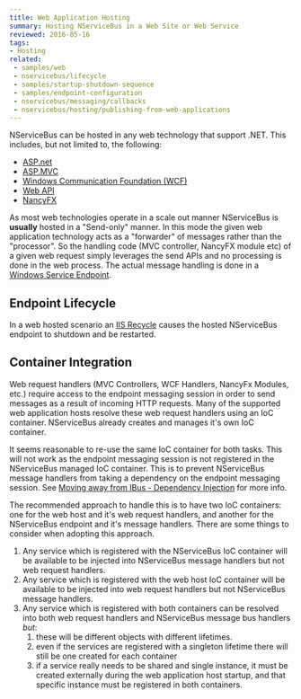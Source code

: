 ```yaml
---
title: Web Application Hosting
summary: Hosting NServiceBus in a Web Site or Web Service
reviewed: 2016-05-16
tags:
- Hosting
related:
 - samples/web
 - nservicebus/lifecycle
 - samples/startup-shutdown-sequence
 - samples/endpoint-configuration
 - nservicebus/messaging/callbacks
 - nservicebus/hosting/publishing-from-web-applications
---
```



NServiceBus can be hosted in any web technology that support .NET. This includes, but not limited to, the following:

 * [ASP.net](https://www.asp.net/get-started/websites)
 * [ASP.MVC](https://www.asp.net/mvc)
 * [Windows Communication Foundation (WCF)](https://msdn.microsoft.com/en-us/library/ms731082.aspx)
 * [Web API](https://www.asp.net/web-api)
 * [NancyFX](http://nancyfx.org/)


As most web technologies operate in a scale out manner NServiceBus is **usually** hosted in a "Send-only" manner. In this mode the given web application technology acts as a "forwarder" of messages rather than the "processor". So the handling code (MVC controller, NancyFX module etc) of a given web request simply leverages the  send APIs and no processing is done in the web process. The actual message handling is done in a [Windows Service Endpoint](windows-service.md).


## Endpoint Lifecycle

In a web hosted scenario an [IIS Recycle](https://msdn.microsoft.com/en-us/library/ms525803.aspx) causes the hosted NServiceBus endpoint to shutdown and be restarted.


## Container Integration

Web request handlers (MVC Controllers, WCF Handlers, NancyFx Modules, etc.) require access to the endpoint messaging session in order to send messages as a result of incoming HTTP requests. Many of the supported web application hosts resolve these web request handlers using an IoC container. NServiceBus already creates and manages it's own IoC container. 

It seems reasonable to re-use the same IoC container for both tasks. This will not work as the endpoint messaging session is not registered in the NServiceBus managed IoC container. This is to prevent NServiceBus message handlers from taking a dependency on the endpoint messaging session. See [Moving away from IBus - Dependency Injection](/nservicebus/upgrades/5to6/moving-away-from-ibus.md#dependency-injection) for more info. 

The recommended approach to handle this is to have two IoC containers: one for the web host and it's web request handlers, and another for the NServiceBus endpoint and it's message handlers. There are some things to consider when adopting this approach.

1. Any service which is registered with the NServiceBus IoC container will be available to be injected into NServiceBus message handlers but not web request handlers.
2. Any service which is registered with the web host IoC container will be available to be injected into web request handlers but not NServiceBus message handlers.
3. Any service which is registered with both containers can be resolved into both web request handlers and NServiceBus message bus handlers _but_:
	1. these will be different objects with different lifetimes.
	2. even if the services are registered with a singleton lifetime there will still be one created for each container
	3. if a service really needs to be shared and single instance, it must be created externally during the web application host startup, and that specific instance must be registered in both containers.
